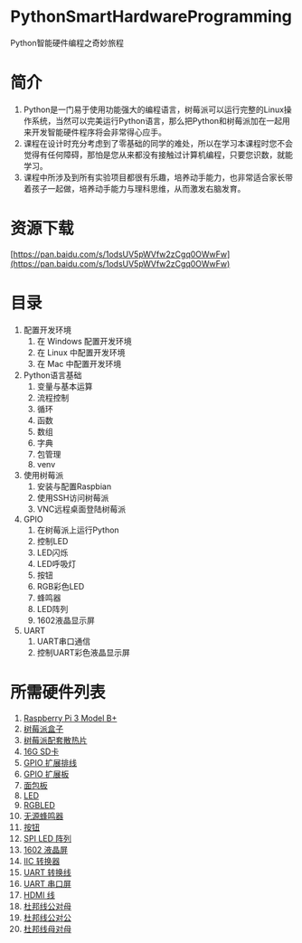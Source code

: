 # PythonSmartHardwareProgramming
Python智能硬件编程之奇妙旅程

# 简介

1. Python是一门易于使用功能强大的编程语言，树莓派可以运行完整的Linux操作系统，当然可以完美运行Python语言，那么把Python和树莓派加在一起用来开发智能硬件程序将会非常得心应手。  
2. 课程在设计时充分考虑到了零基础的同学的难处，所以在学习本课程时您不会觉得有任何障碍，那怕是您从来都没有接触过计算机编程，只要您识数，就能学习。
3. 课程中所涉及到所有实验项目都很有乐趣，培养动手能力，也非常适合家长带着孩子一起做，培养动手能力与理科思维，从而激发右脑发育。  

# 资源下载 

[https://pan.baidu.com/s/1odsUV5pWVfw2zCgq0OWwFw](https://pan.baidu.com/s/1odsUV5pWVfw2zCgq0OWwFw) 

# 目录

1. 配置开发环境 
    1. 在 Windows 配置开发环境 
    2. 在 Linux 中配置开发环境 
    3. 在 Mac 中配置开发环境 
1. Python语言基础 
    1. 变量与基本运算 
    1. 流程控制 
    1. 循环 
    2. 函数 
    2. 数组 
    2. 字典 
    3. 包管理 
    4. venv 
1. 使用树莓派 
    1. 安装与配置Raspbian 
    4. 使用SSH访问树莓派 
    5. VNC远程桌面登陆树莓派 
1. GPIO 
    1. 在树莓派上运行Python 
    1. 控制LED 
    1. LED闪烁 
    2. LED呼吸灯 
    1. 按钮 
    3. RGB彩色LED
    4. 蜂鸣器 
    2. LED阵列
    2. 1602液晶显示屏 
1. UART
    1. UART串口通信
    1. 控制UART彩色液晶显示屏 
    
# 所需硬件列表  

1. [Raspberry Pi 3 Model B+](photos/IMG_20180908_121431.jpg) 
2. [树莓派盒子](photos/IMG_20180908_160102.jpg)
1. [树莓派配套散热片](photos/IMG_20180909_072859.jpg)
1. [16G SD卡](photos/IMG_20180908_121401.jpg)
3. [GPIO 扩展排线](photos/IMG_20180908_121546.jpg)
4. [GPIO 扩展板](photos/IMG_20180908_121526.jpg)
5. [面包板](photos/IMG_20180908_121455.jpg)
6. [LED](photos/IMG_20180908_121318.jpg)
7. [RGBLED](photos/IMG_20180908_160633.jpg)
8. [无源蜂鸣器](photos/IMG_20180908_161236.jpg)
9. [按钮](photos/IMG_20180908_160431.jpg)
10. [SPI LED 阵列](photos/IMG_20180908_161339.jpg)
11. [1602 液晶屏](photos/IMG_20180908_161548.jpg)
12. [IIC 转换器](photos/IMG_20180908_161608.jpg)
13. [UART 转换线](photos/IMG_20180908_160527.jpg)
14. [UART 串口屏](photos/IMG_20180908_160249.jpg)
15. [HDMI 线](photos/IMG_20180909_074508.jpg)
16. [杜邦线公对母](photos/IMG_20180909_074943.jpg)
17. [杜邦线公对公](photos/IMG_20180909_075046.jpg)
18. [杜邦线母对母](photos/IMG_20180909_075311.jpg)